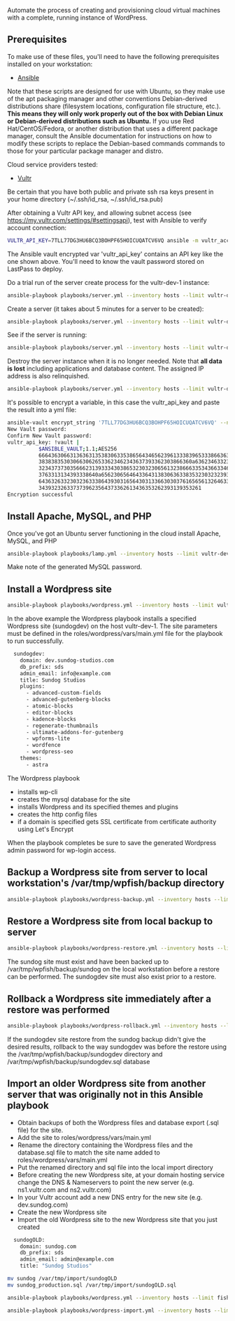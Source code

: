 
  
Automate the process of creating and provisioning cloud virtual machines with a complete, running instance of WordPress.

## Prerequisites

To make use of these files, you'll need to have the following prerequisites installed on your workstation:

* [Ansible](https://www.virtualbox.org/)

Note that these scripts are designed for use with Ubuntu, so they make use of the apt packaging manager and other conventions Debian-derived distributions share (filesystem locations, configuration file structure, etc.). **This means they will only work properly out of the box with Debian Linux or Debian-derived distributions such as Ubuntu.** If you use Red Hat/CentOS/Fedora, or another distribution that uses a different package manager, consult the Ansible documentation for instructions on how to modify these scripts to replace the Debian-based commands commands to those for your particular package manager and distro.


Cloud service providers tested:

* [Vultr](https://vultr.com/)

Be certain that you have both public and private ssh rsa keys present in your home directory (~/.ssh/id_rsa, ~/.ssh/id_rsa.pub)

After obtaining a Vultr API key, and allowing subnet access (see https://my.vultr.com/settings/#settingsapi), test with Ansible to verify account connection:
```sh
VULTR_API_KEY=7TLL77DG3HU6BCQ3BOHPF65HOICUQATCV6VQ ansible -m vultr_account_facts localhost
```
The Ansible vault encrypted var 'vultr_api_key' contains an API key like the one shown above. You'll need to know the vault password stored on LastPass to deploy.

Do a trial run of the server create process for the vultr-dev-1 instance:
```sh
ansible-playbook playbooks/server.yml --inventory hosts --limit vultr-dev-1 --tags create_server --check --diff -v --ask-vault-pass
```

Create a server (it takes about 5 minutes for a server to be created):
```sh
ansible-playbook playbooks/server.yml --inventory hosts --limit vultr-dev-1 --tags create_server -v --ask-vault-pass 
```

See if the server is running:
```sh
ansible-playbook playbooks/server.yml --inventory hosts --limit vultr-dev-1 -v --ask-vault-pass
```

Destroy the server instance when it is no longer needed. Note that **all data is lost** including applications and database content. The assigned IP address is also relinquished.
```sh
ansible-playbook playbooks/server.yml --inventory hosts --limit vultr-dev-1 --tags destroy_server -v --ask-vault-pass
```

It's possible to encrypt a variable, in this case the vultr_api_key and paste the result into a yml file:
```sh
ansible-vault encrypt_string '7TLL77DG3HU6BCQ3BOHPF65HOICUQATCV6VQ' --name 'vultr_api_key'
New Vault password: 
Confirm New Vault password: 
vultr_api_key: !vault |
          $ANSIBLE_VAULT;1.1;AES256
          66643630663136363135383063353865643465623961333839653338663639333231323232366162
          3838383530306630626533623462343637393362303866360a636234633238356138333561373638
          32343737303566623139333430386532303230656132386663353436633466306436353032626232
          3763313134393338640a656230656464336431383063633835323032323934386235356266346466
          64363263323032363338643930316564303133663030376165656132646332373036626538623134
          3439323263373739623564373362613436353262393139353261
Encryption successful
```

## Install Apache, MySQL, and PHP

Once you've got an Ubuntu server functioning in the cloud install Apache, MySQL, and PHP
```sh
ansible-playbook playbooks/lamp.yml --inventory hosts --limit vultr-dev-1 -v --ask-vault-pass
```
Make note of the generated MySQL password.

## Install a Wordpress site

```sh
ansible-playbook playbooks/wordpress.yml --inventory hosts --limit vultr-dev-1 -v --extra-vars wordpress_site=sundogdev --ask-vault-pass
```

In the above example the Wordpress playbook installs a specified Wordpress site (sundogdev) on the host vultr-dev-1. The site parameters must be defined in the roles/wordpress/vars/main.yml file for the playbook to run successfully.
```sh
  sundogdev:
    domain: dev.sundog-studios.com
    db_prefix: sds
    admin_email: info@example.com
    title: Sundog Studios
    plugins:
      - advanced-custom-fields
      - advanced-gutenberg-blocks
      - atomic-blocks
      - editor-blocks
      - kadence-blocks
      - regenerate-thumbnails
      - ultimate-addons-for-gutenberg
      - wpforms-lite
      - wordfence
      - wordpress-seo
    themes:
      - astra
```

The Wordpress playbook
* installs wp-cli
* creates the mysql database for the site
* installs Wordpress and its specified themes and plugins
* creates the http config files
* if a domain is specified gets SSL certificate from certificate authority using Let's Encrypt

When the playbook completes be sure to save the generated Wordpress admin password for wp-login access.

## Backup a Wordpress site from server to local workstation's /var/tmp/wpfish/backup directory

```sh
ansible-playbook playbooks/wordpress-backup.yml --inventory hosts --limit fish -v --extra-vars wordpress_site=sundog
```

## Restore a Wordpress site from local backup to server 

```sh
ansible-playbook playbooks/wordpress-restore.yml --inventory hosts --limit fish -v --extra-vars "wordpress_site=sundogdev from_wordpress_site=sundog"
```

The sundog site must exist and have been backed up to /var/tmp/wpfish/backup/sundog on the local workstation before a restore can be performed. The sundogdev site must also exist prior to a restore.

## Rollback a Wordpress site immediately after a restore was performed

```sh
ansible-playbook playbooks/wordpress-rollback.yml --inventory hosts --limit fish -v --extra-vars wordpress_site=sundogdev
```

If the sundogdev site restore from the sundog backup didn't give the desired results, rollback to the way sundogdev was before the restore using the /var/tmp/wpfish/backup/sundogdev directory and /var/tmp/wpfish/backup/sundogdev.sql database

## Import an older Wordpress site from another server that was originally not in this Ansible playbook 
* Obtain backups of both the Wordpress files and database export (.sql file) for the site.
* Add the site to roles/wordpress/vars/main.yml 
* Rename the directory containing the Wordpress files and the database.sql file to match the site name added to roles/wordpress/vars/main.yml
* Put the renamed directory and sql file into the local import directory
* Before creating the new Wordpress site, at your domain hosting service change the DNS & Nameservers to point the new server (e.g. ns1.vultr.com and ns2.vultr.com)
* In your Vultr account add a new DNS entry for the new site (e.g. dev.sundog.com)
* Create the new Wordpress site
* Import the old Wordpress site to the new Wordpress site that you just created

```sh
  sundogOLD:
    domain: sundog.com
    db_prefix: sds 
    admin_email: admin@example.com
    title: "Sundog Studios"
```

```sh
mv sundog /var/tmp/import/sundogOLD
mv sundog_production.sql /var/tmp/import/sundogOLD.sql
```

```sh
ansible-playbook playbooks/wordpress.yml --inventory hosts --limit fish -v --extra-vars wordpress_site=sundogdev --ask-vault-pass
```

```sh
ansible-playbook playbooks/wordpress-import.yml --inventory hosts --limit fish -v --extra-vars "wordpress_site=sundogdev from_wordpress_site=sundogOLD"
```

